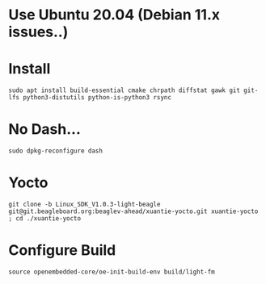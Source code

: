 # Use Ubuntu 20.04 (Debian 11.x issues..)

# Install

```
sudo apt install build-essential cmake chrpath diffstat gawk git git-lfs python3-distutils python-is-python3 rsync
```

# No Dash...
```
sudo dpkg-reconfigure dash
```

# Yocto

```
git clone -b Linux_SDK_V1.0.3-light-beagle git@git.beagleboard.org:beaglev-ahead/xuantie-yocto.git xuantie-yocto ; cd ./xuantie-yocto
```

# Configure Build

```
source openembedded-core/oe-init-build-env build/light-fm
```